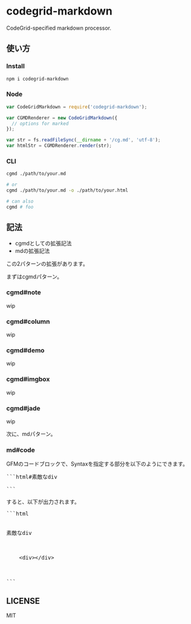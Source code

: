 # codegrid-markdown
CodeGrid-specified markdown processor.

## 使い方
### Install

```sh
npm i codegrid-markdown
```

### Node
```javascript
var CodeGridMarkdown = require('codegrid-markdown');

var CGMDRenderer = new CodeGridMarkdown({
  // options for marked
});

var str = fs.readFileSync(__dirname + '/cg.md', 'utf-8');
var htmlStr = CGMDRenderer.render(str);
```

### CLI
```sh
cgmd ./path/to/your.md

# or
cgmd ./path/to/your.md -o ./path/to/your.html

# can also
cgmd # foo
```

## 記法

- cgmdとしての拡張記法
- mdの拡張記法

この2パターンの拡張があります。

まずはcgmdパターン。

### cgmd#note
wip

### cgmd#column
wip

### cgmd#demo
wip

### cgmd#imgbox
wip

### cgmd#jade
wip


次に、mdパターン。

### md#code

GFMのコードブロックで、Syntaxを指定する部分を以下のようにできます。

<pre>
```html#素敵なdiv
<div></div>
```
</pre>

すると、以下が出力されます。

<pre>
```html
<div class="Code">
  <div class="Code__title">素敵なdiv</div>
  <div class="Code__body">
    &lt;div&gt;&lt;/div&gt;
  </div>
</div>
```
</pre>


## LICENSE
MIT
